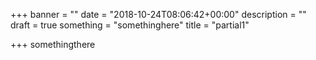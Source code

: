 +++
banner = ""
date = "2018-10-24T08:06:42+00:00"
description = ""
draft = true
something = "somethinghere"
title = "partial1"

+++
somethingthere
